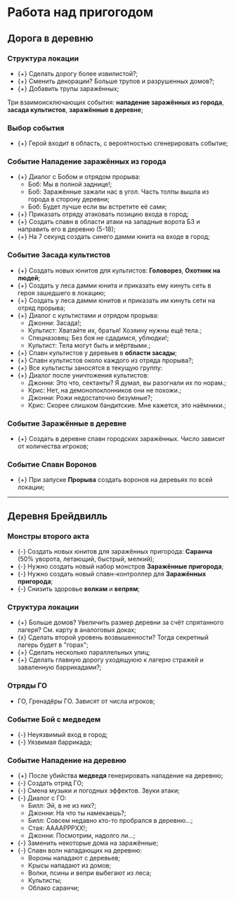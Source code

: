 # Работа над пригогодом

## Дорога в деревню

### Структура локации

* {+} Сделать дорогу более извилистой?;
* {+} Сменить декорации? Больше трупов и разрушенных домов?;
* {+} Добавить трупы заражённых;

Три взаимоисключающих события: **нападение заражённых из города**, **засада культистов**, **заражённые в деревне**;

### Выбор события

* {+} Герой входит в область, с вероятностью сгенерировать событие;

### Событие Нападение заражённых из города

* {+} Диалог с Бобом и отрядом прорыва:
   * Боб: Мы в полной заднице!;
   * Боб: Заражённые зажали нас в угол. Часть толпы вышла из города в сторону деревни;
   * Боб: Будет лучше если вы встретите её сами;
* {+} Приказать отряду атаковать позицию входа в город;
* {+} Создать спавн в области атаки на западные ворота БЗ и направить его в деревню (5-18);
* {+} На 7 секунд создать синего дамми юнита на входе в город;

### Событие Засада культистов

* {+} Создать новых юнитов для культистов: **Головорез**, **Охотник на людей**;
* {+} Создать у леса дамми юнита и приказать ему кинуть сеть в героя зашедшего в локацию;
* {+} Создать у леса дамми юнитов и приказать им кинуть сети на отряд прорыва;
* {+} Диалог с культистами и отрядом прорыва:
   * Джонни: Засада!;
   * Культист: Хватайте их, братья! Хозяину нужны ещё тела.;
   * Спецназовец: Без боя не сдадимся, ублюдки!;
   * Культист: Тела могут быть и мёртвыми.;
* {+} Спавн культистов у деревьев в **области засады**;
* {+} Спавн культистов около каждого из отряда прорыва?;
* {+} Все культисты заносятся в текущую группу:
* {+} Диалог после уничтожения культистов:
   * Джонни: Это что, сектанты? Я думал, вы разогнали их по норам.;
   * Крис: Нет, на демонопоклонников они не похожи.;
   * Джонни: Рожи недостаточно безумные?;
   * Крис: Скорее слишком бандитские. Мне кажется, это наёмники.;

### Событие Заражённые в деревне

* {+} Создать в деревне спавн городских заражённых. Число зависит от количества игроков;

### Событие Спавн Воронов

* {+} При запуске **Прорыва** создать воронов на деревьях по всей локации;

---

## Деревня Брейдвилль

### Монстры второго акта

* {-} Создать новых юнитов для заражённых пригорода: **Саранча** (50% уворота, летающий, быстрый, мелкий);
* {-} Нужно создать новый набор монстров **Заражённые пригорода**;
* {-} Нужно создать новый спавн-контроллер для **Заражённых пригорода**;
* {-} Снизить здоровье **волкам** и **вепрям**;

### Структура локации

* {+} Больше домов? Увеличить размер деревни за счёт спрятанного лагеря? См. карту в аналоговых доках;
* {x} Сделать второй уровень возвышенности? Тогда секретный лагерь будет в "горах";
* {+} Сделать несколько параллельных улиц;
* {+} Сделать главную дорогу уходящуюю к лагерю стражей и заваленную баррикадами?;

### Отряды ГО

* ГО, Гренадёры ГО. Зависят от числа игроков;

### Событие Бой с медведем

* {-} Неуязвимый вход в город;
* {-} Уязвимая баррикада;

### Событие Нападение на деревню

* {+} После убийства **медведя** генерировать нападение на деревню;
* {-} Создать отряд ГО;
* {-} Смена музыки и погодных эффектов. Звуки атаки;
* {-} Диалог с ГО:
   * Билл: Эй, в не из них?;
   * Джонни: На что ты намекаешь?;
   * Билл: Совсем недавно кто-то пробрался в деревню...;
   * Стая: ААААРРРХХ!;
   * Джонни: Посмотрим, надолго ли...;
* {-} Заменить некоторые дома на заражённые;
* {-} Спавн волн нападающих на деревню:
   * Вороны нападают с деревьев;
   * Крысы нападают из домов;
   * Волки, псины и вепри выбегают из леса;
   * Культисты;
   * Облако саранчи;

